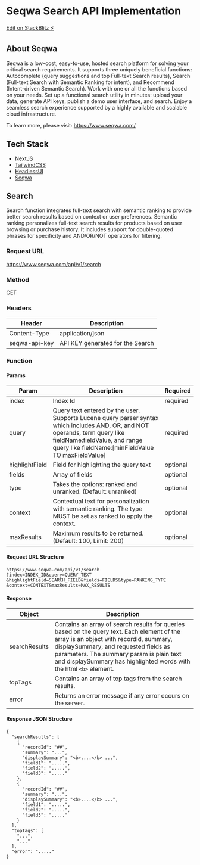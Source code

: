 # Seqwa Search API Implementation

[Edit on StackBlitz ⚡️](https://stackblitz.com/edit/seqwa-search-nextjs)

## About Seqwa

Seqwa is a low-cost, easy-to-use, hosted search platform for solving your critical search requirements. It supports three uniquely beneficial functions: Autocomplete (query suggestions and top Full-text Search results), Search (Full-text Search with Semantic Ranking for intent), and Recommend (Intent-driven Semantic Search). Work with one or all the functions based on your needs. Set up a functional search utility in minutes: upload your data, generate API keys, publish a demo user interface, and search. Enjoy a seamless search experience supported by a highly available and scalable cloud infrastructure.

To learn more, please visit: https://www.seqwa.com/

## Tech Stack

- [NextJS](https://nextjs.org/)
- [TailwindCSS](https://tailwindcss.com/)
- [HeadlessUI](https://headlessui.dev/)
- [Seqwa](https://www.seqwa.com/)

## Search

Search function integrates full-text search with semantic ranking to provide better search results based on context or user preferences. Semantic ranking personalizes full-text search results for products based on user browsing or purchase history. It includes support for double-quoted phrases for specificity and AND/OR/NOT operators for filtering.

### Request URL

https://www.seqwa.com/api/v1/search

### Method

GET

### Headers

| Header        | Description                      |
| ------------- | -------------------------------- |
| Content-Type  | application/json                 |
| seqwa-api-key | API KEY generated for the Search |

### Function

#### Params

| Param          | Description                                                                                                                                                                                                         | Required |
| -------------- | ------------------------------------------------------------------------------------------------------------------------------------------------------------------------------------------------------------------- | -------- |
| index          | Index Id                                                                                                                                                                                                            | required |
| query          | Query text entered by the user. Supports Lucene query parser syntax which includes AND, OR, and NOT operands, term query like fieldName:fieldValue, and range query like fieldName:[minFieldValue TO maxFieldValue] | required |
| highlightField | Field for highlighting the query text                                                                                                                                                                               | optional |
| fields         | Array of fields                                                                                                                                                                                                     | optional |
| type           | Takes the options: ranked and unranked. (Default: unranked)                                                                                                                                                         | optional |
| context        | Contextual text for personalization with semantic ranking. The type MUST be set as ranked to apply the context.                                                                                                     | optional |
| maxResults     | Maximum results to be returned. (Default: 100, Limit: 200)                                                                                                                                                          | optional |

#### Request URL Structure

```
https://www.seqwa.com/api/v1/search
?index=INDEX_ID&query=QUERY_TEXT
&highlightField=SEARCH_FIELD&fields=FIELDS&type=RANKING_TYPE
&context=CONTEXT&maxResults=MAX_RESULTS
```

#### Response

| Object        | Description                                                                                                                                                                                                                                                                                       |
| ------------- | ------------------------------------------------------------------------------------------------------------------------------------------------------------------------------------------------------------------------------------------------------------------------------------------------- |
| searchResults | Contains an array of search results for queries based on the query text. Each element of the array is an object with recordId, summary, displaySummary, and requested fields as parameters. The summary param is plain text and displaySummary has highlighted words with the html `<b>` element. |
| topTags       | Contains an array of top tags from the search results.                                                                                                                                                                                                                                            |
| error         | Returns an error message if any error occurs on the server.                                                                                                                                                                                                                                       |

#### Response JSON Structure

```
{
  "searchResults": [
    {
      "recordId": "##",
      "summary": "...",
      "displaySummary": "<b>....</b> ...",
      "field1": ".....",
      "field2": ".....",
      "field3": "....."
    },
    {
      "recordId": "##",
      "summary": "...",
      "displaySummary": "<b>....</b> ...",
      "field1": ".....",
      "field2": ".....",
      "field3": "....."
    }
  ],
  "topTags": [
    "...",
    "..."
  ],
  "error": "....."
}
```
